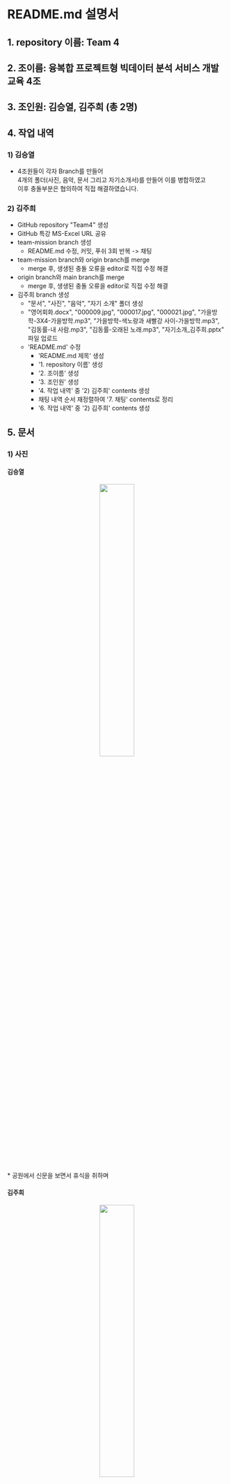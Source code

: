 README.md 설명서
===============

## 1. repository 이름: Team 4

## 2. 조이름: 융복합 프로젝트형 빅데이터 분석 서비스 개발 교육 4조

## 3. 조인원: 김승열, 김주희 (총 2명)

## 4. 작업 내역
### 1) 김승열
* 4조원들이 각자 Branch를 만들어   
4개의 폴더(사진, 음악, 문서 그리고 자기소개서)를 만들어 이를 병합하였고   
이후 충돌부분은 협의하여 직접 해결하였습니다. 

### 2) 김주희
* GitHub repository "Team4" 생성
* GitHub 특강 MS-Excel URL 공유
* team-mission branch 생성
	- README.md 수정, 커밋, 푸쉬 3회 반복 -> 채팅
* team-mission branch와 origin branch를 merge
	- merge 후, 생생된 충돌 오류을 editor로 직접 수정 해결
* origin branch와 main branch를 merge
	- merge 후, 생생된 충돌 오류을 editor로 직접 수정 해결
* 김주희 branch 생성
	- "문서", "사진", "음악", "자기 소개" 폴더 생성
	- "영어회화.docx", "000009.jpg", "000017.jpg", "000021.jpg", "가을방학-3X4-가을방학.mp3", "가을방학-색노랑과 새빨강 사이-가을방학.mp3", "김동률-내 사람.mp3", "김동률-오래된 노래.mp3", "자기소개_김주희.pptx" 파일 업로드
	- 'README.md' 수정
		+ 'README.md 제목' 생성
		+ '1. repository 이름' 생성
		+ '2. 조이름' 생성
		+ '3. 조인원' 생성
		+ '4. 작업 내역' 중 '2) 김주희' contents 생성
		+ 채팅 내역 순서 재정렬하여 '7. 채팅' contents로 정리
		+ '6. 작업 내역' 중 '2) 김주희' contents 생성
            
## 5. 문서

### 1) 사진
#### 김승열
<p align="center"><img src="사진/휴식.jpg" height="40%" width="40%"></p>
* 공원에서 신문을 보면서 휴식을 취하며
    
#### 김주희
<p align="center"><img src="사진/000009.JPG" height="40%" width="40%"></p>
<p align="center"><img src="사진/000017.JPG" height="40%" width="40%"></p>
<p align="center"><img src="사진/000021.JPG" height="40%" width="40%"></p>

### 2) 음악
#### 김승열
* 음악/조용한피아노곡.mp3
	- 조용한 피아노 음악곡을 올리고

#### 김주희
* 음악/가을방학-3X4-가을방학.mp3
* 음악/가을방학-샛노랑과 새빨강 사이-가을방학.mp3
* 음악/김동률-내 사람.mp3
* 음악/김동률-오래된 노래.mp3
* 음악/김동률-청춘.mp3

### 3) 문서
#### 김승열
* 이력서/이력서.pptx
	- 현재 코딩공부하는 것에 집중하는 이력서를 준비
        
#### 김주희
* 문서/영어회화.docx
    
### 4) 폰트
#### 김승열
* 폰트/국영문폰트.ttf
    
### 5) 자기 소개
#### 김승열
* 이력서/이력서.pptx
	- 김승열 조원은 아주 간단하게 정리하는 것에 초점을 두어  
        
#### 김주희
* 자기소개/자기소개_김주희.pptx

## 6. 소감 작성
### 1) 김승열: 코딩공부를 하면서 좀더 많은 지식과 경험을 가지게 되었습니다. 
### 2) 김주희: 너무 재밌었습니다 :)!

## 7. 채팅
>##### 김승열 
>* 안녕하세요? 김승열입니다.
>
>>##### 김주희
>>* 안녕하세요 4조 맥유저분들!
>>* 사양이 어찌됬던 맥으로 끝까지 깃허브 정복해봐요!
>>* we can do anything, even if it's impossible!
>>> 
>>>##### 김승열
>>>* 2번째입니다.
>>> 
>>>>##### 김주희
>>>>* 네, 반갑습니다 저희 교육 끝까지 잘 공부해봐요! :)
>>>>
>>>>>##### 김승열
>>>>>* 3번째입니다.
>>>>>
>>>>>>##### 김주희
>>>>>>* 미션 수행 완료입니다!
>>>>>>>##### 김승열
>>>>>>>* 수고하셨습니다. 특히 김주희 조원님께서
>>>>>>>수고를 많이 해주셔서 배우는 기회가 되었습니다. 감사합니다!
>>>>>>>>##### 김주희
>>>>>>>>* 수고하셨습니다! 저도 배울 수 있어 좋은 기회였습니다! 화이팅!
